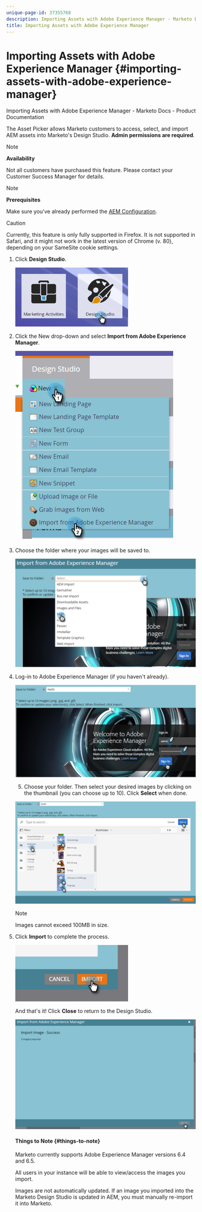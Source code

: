 ```yaml
---
unique-page-id: 37355768
description: Importing Assets with Adobe Experience Manager - Marketo Docs - Product Documentation
title: Importing Assets with Adobe Experience Manager
---
```


# Importing Assets with Adobe Experience Manager {#importing-assets-with-adobe-experience-manager}

Importing Assets with Adobe Experience Manager - Marketo Docs - Product Documentation

The Asset Picker allows Marketo customers to access, select, and import AEM assets into Marketo's Design Studio. **Admin permissions are required**.

>[!NOTE]
>
>**Availability**
>
>Not all customers have purchased this feature. Please contact your Customer Success Manager for details.

>[!NOTE]
>
>**Prerequisites**
>
>Make sure you've already performed the [AEM Configuration](https://docs.marketo.com/x/FwPLAQ).

>[!CAUTION]
>
>Currently, this feature is only fully supported in Firefox. It is not supported in Safari, and it might not work in the latest version of Chrome (v. 80), depending on your SameSite cookie settings.

1. Click **Design Studio**.

   ![](assets/one-1.png)

1. Click the New drop-down and select **Import from Adobe Experience Manager**.

   ![](assets/two-1.png)

1. Choose the folder where your images will be saved to.

   ![](assets/three-1.png)

1. Log-in to Adobe Experience Manager (if you haven't already).

   ![](assets/four-1.png)

   5. Choose your folder. Then select your desired images by clicking on the thumbnail (you can choose up to 10). Click **Select** when done.

   ![](assets/five.png)

   >[!NOTE]
   >
   >Images cannot exceed 100MB in size.

1. Click **Import** to complete the process.

   ![](assets/six-1.png)

   And that's it! Click **Close** to return to the Design Studio.

   ![](assets/seven-1.png)

   #### Things to Note {#things-to-note}

   Marketo currently supports Adobe Experience Manager versions 6.4 and 6.5.

   All users in your instance will be able to view/access the images you import.

   Images are not automatically updated. If an image you imported into the Marketo Design Studio is updated in AEM, you must manually re-import it into Marketo.

